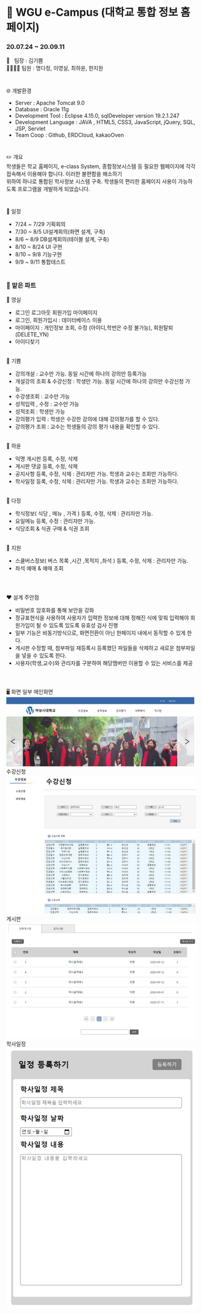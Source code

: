 # :school: WGU e-Campus (대학교 통합 정보 홈페이지)
### 20.07.24 ~ 20.09.11

:ok_person: &nbsp; 팀장 : 김기쁨<br>
:family_woman_woman_girl_girl: 팀원 : 명다정, 이영실, 최하윤, 한지원

#

:globe_with_meridians: 개발환경
- Server : Apache Tomcat 9.0
- Database : Oracle 11g
- Development Tool : Eclipse 4.15.0, sqlDeveloper version 19.2.1.247
- Development Language :  JAVA , HTML5, CSS3, JavaScript, jQuery, SQL, JSP, Servlet
- Team Coop : Github, ERDCloud, kakaoOven


#

  :pencil2: 개요                                  
  학생들은 학교 홈페이지, e-class System, 종합정보시스템 등 필요한 웹페이지에 각각 접속해서 이용해야 합니다. 
  이러한 불편함을 해소하기<br> 위하여 하나로 통합된 학사정보 시스템 구축. 학생들의 편리한 홈페이지 사용이 가능하도록 프로그램을 개발하게 되었습니다.
  
 
#

:calendar: 일정
- 7/24 ~ 7/29 기획회의 
- 7/30 ~ 8/5  UI설계회의(화면 설계, 구축) 
- 8/6  ~ 8/9  DB설계회의(테이블 설계, 구축) 
- 8/10 ~ 8/24 UI 구현
- 8/10 ~ 9/8  기능구현
- 9/9  ~ 9/11 통합테스트<br><br>


### :raising_hand: 맡은 파트

:yellow_heart: 영실
 - 로그인 로그아웃 회원가입 마이페이지
 - 로그인, 회원가입시 : 데이터베이스 이용
 - 마이페이지 : 개인정보 조회, 수정 (아이디,학번은 수정 불가능), 회원탈퇴(DELETE_YN) 
 - 아이디찾기<br><br>



:purple_heart: 기쁨
- 강의개설 : 교수만 가능. 동일 시간에 하나의 강의만 등록가능
- 개설강의 조회 & 수강신청 : 학생만 가능. 동일 시간에 하나의 강의만 수강신청 가능.
- 수강생조회 : 교수만 가능 
- 성적입력 , 수정 : 교수만 가능
- 성적조회 : 학생만 가능
- 강의평가 입력 : 학생은 수강한 강의에 대해 강의평가를 할 수 있다.
- 강의평가 조회 : 교수는 학생들의 강의 평가 내용을 확인할 수 있다. <br><br>



:orange_heart: 하윤
- 익명 게시판 등록, 수정, 삭제
- 게시판 댓글 등록, 수정, 삭제
- 공지사항 등록, 수정, 삭제 : 관리자만 가능. 학생과 교수는 조회만 가능하다.<br>
- 학사일정 등록, 수정, 삭제 : 관리자만 가능. 학생과 교수는 조회만 가능하다.<br><br>

 

:green_heart: 다정
- 학식정보( 식당 , 메뉴 , 가격 ) 등록, 수정, 삭제 : 관리자만 가능.
- 요일메뉴 등록, 수정 : 관리자만 가능.
- 식당조회 & 식권 구매 & 식권 조회 <br><br>



:blue_heart: 지원
- 스쿨버스정보( 버스 목록 ,시간 ,목적지 ,좌석 ) 등록, 수정, 삭제 : 관리자만 가능. 
- 좌석 예매 & 예매 조회 <br><br>

#

:heart: 설계 주안점
- 비밀번호 암호화를 통해 보안을 강화
- 정규표현식을 사용하여 사용자가 입력한 정보에 대해 정해진 식에 맞춰 입력해야 회원가입이 될 수 있도록 있도록  유효성 검사 진행
- 일부 기능은 비동기방식으로, 화면전환이 아닌 한페이지 내에서 동작할 수 있게 한다.
- 게시판 수정할 때, 첨부파일 재등록시 등록했던 파일들을 삭제하고 새로운 첨부파일을 넣을 수 있도록 한다.
- 사용자(학생,교수)와 관리자를 구분하여 해당멤버만 이용할 수 있는 서비스를 제공 <br><br>


#

:desktop_computer: 화면 일부
메인화면
![](./images/main.png)
수강신청
![](./images/subject.JPG)
게시판
![](./images/bulletin.JPG)
학사일정
![](./images/plan.JPG)
 
